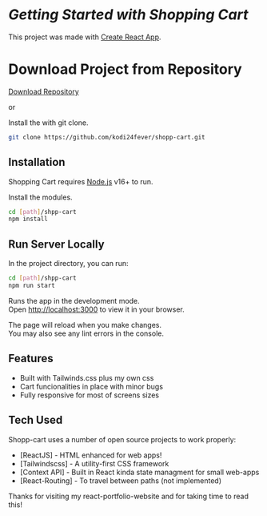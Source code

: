 # _Getting Started with Shopping Cart_

This project was made with [Create React App](https://github.com/facebook/create-react-app).

# Download Project from Repository
[Download Repository](https://github.com/kodi24fever/shopp-cart.git)

or

Install the with git clone.
```sh
git clone https://github.com/kodi24fever/shopp-cart.git
```

## Installation

Shopping Cart requires [Node.js](https://nodejs.org/) v16+ to run.

Install the modules.
```sh
cd [path]/shpp-cart
npm install
```

## Run Server Locally
In the project directory, you can run:
```sh
cd [path]/shpp-cart
npm run start
```
Runs the app in the development mode.\
Open [http://localhost:3000](http://localhost:3000) to view it in your browser.

The page will reload when you make changes.\
You may also see any lint errors in the console.

## Features

- Built with Tailwinds.css plus my own css
- Cart funcionalities in place with minor bugs
- Fully responsive for most of screens sizes

## Tech Used

Shopp-cart uses a number of open source projects to work properly:

- [ReactJS] - HTML enhanced for web apps!
- [Tailwindscss] - A utility-first CSS framework
- [Context API] - Built in React kinda state managment for small web-apps
- [React-Routing] - To travel between paths (not implemented)

Thanks for visiting my react-portfolio-website and for taking time to read this!
